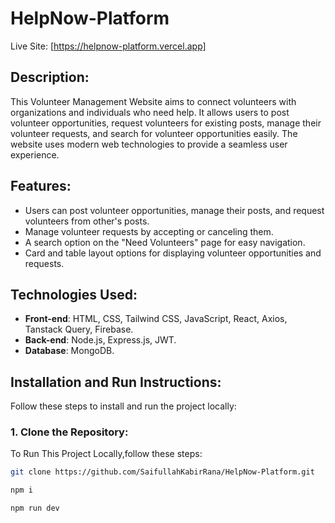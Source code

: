 # HelpNow-Platform

Live Site: [https://helpnow-platform.vercel.app]

## Description:
This Volunteer Management Website aims to connect volunteers with organizations and individuals who need help. It allows users to post volunteer opportunities, request volunteers for existing posts, manage their volunteer requests, and search for volunteer opportunities easily. The website uses modern web technologies to provide a seamless user experience.

## Features:
- Users can post volunteer opportunities, manage their posts, and request volunteers from other's posts.
- Manage volunteer requests by accepting or canceling them.
- A search option on the "Need Volunteers" page for easy navigation.
- Card and table layout options for displaying volunteer opportunities and requests.

## Technologies Used:
- **Front-end**: HTML, CSS, Tailwind CSS, JavaScript, React, Axios, Tanstack Query, Firebase.
- **Back-end**: Node.js, Express.js, JWT.
- **Database**: MongoDB.

## Installation and Run Instructions:

Follow these steps to install and run the project locally:

### 1. Clone the Repository:
To Run This Project Locally,follow these steps:
```bash
git clone https://github.com/SaifullahKabirRana/HelpNow-Platform.git

npm i

npm run dev

